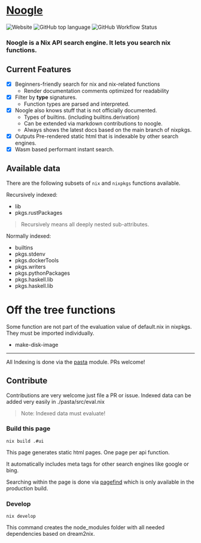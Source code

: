 # [Noogle](https://noogle.dev)

![Website](https://img.shields.io/website?down_message=noogle.dev&up_message=noogle.dev&url=https%3A%2F%2Fnoogle.dev)
![GitHub top language](https://img.shields.io/github/languages/top/hsjobeki/noogle)
![GitHub Workflow Status](https://img.shields.io/github/actions/workflow/status/hsjobeki/noogle/main.yml)

### Noogle is a Nix API search engine. It lets you search nix functions. 

## Current Features

- [x] Beginners-friendly search for nix and nix-related functions
  - Render documentation comments optimized for readability
- [x] Filter by **type** signatures.
  - Function types are parsed and interpreted.
- [x] Noogle also knows stuff that is not officially documented.
  - Types of builtins. (including builtins.derivation)
  - Can be extended via markdown contributions to noogle.
  - Always shows the latest docs based on the main branch of nixpkgs.
- [x] Outputs Pre-rendered static html that is indexable by other search engines.
- [x] Wasm based performant instant search.

## Available data

There are the following subsets of `nix` and `nixpkgs` functions available.

Recursively indexed:

- lib
- pkgs.rustPackages

> Recursively means all deeply nested sub-attributes.

Normally indexed:

- builtins
- pkgs.stdenv
- pkgs.dockerTools
- pkgs.writers
- pkgs.pythonPackages
- pkgs.haskell.lib
- pkgs.haskell.lib

# Off the tree functions

Some function are not part of the evaluation value of default.nix in nixpkgs. They must be imported individually.

- make-disk-image

---

All Indexing is done via the [pasta](./pasta/) module. PRs welcome!

## Contribute

Contributions are very welcome just file a PR or issue.
Indexed data can be added very easily in ./pasta/src/eval.nix

> Note: Indexed data must evaluate!

### Build this page

`nix build .#ui`

This page generates static html pages.
One page per api function.

It automatically includes meta tags for other search engines like google or bing.

Searching within the page is done via [pagefind](https://pagefind.app/) which is only available in the production build.

### Develop

`nix develop`

This command creates the node_modules folder
with all needed dependencies based on dream2nix.
